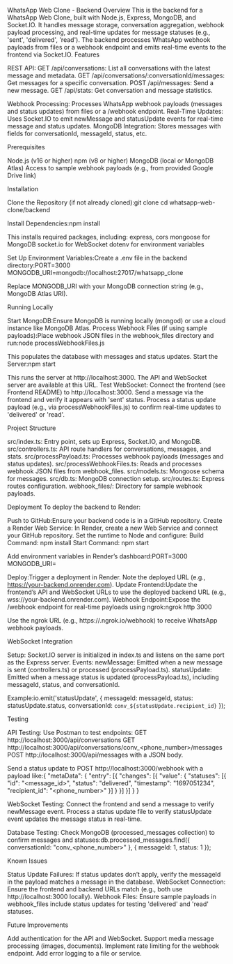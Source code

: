 WhatsApp Web Clone - Backend
Overview
This is the backend for a WhatsApp Web Clone, built with Node.js, Express, MongoDB, and Socket.IO. It handles message storage, conversation aggregation, webhook payload processing, and real-time updates for message statuses (e.g., 'sent', 'delivered', 'read'). The backend processes WhatsApp webhook payloads from files or a webhook endpoint and emits real-time events to the frontend via Socket.IO.
Features

REST API:
GET /api/conversations: List all conversations with the latest message and metadata.
GET /api/conversations/:conversationId/messages: Get messages for a specific conversation.
POST /api/messages: Send a new message.
GET /api/stats: Get conversation and message statistics.


Webhook Processing: Processes WhatsApp webhook payloads (messages and status updates) from files or a /webhook endpoint.
Real-Time Updates: Uses Socket.IO to emit newMessage and statusUpdate events for real-time message and status updates.
MongoDB Integration: Stores messages with fields for conversationId, messageId, status, etc.

Prerequisites

Node.js (v16 or higher)
npm (v8 or higher)
MongoDB (local or MongoDB Atlas)
Access to sample webhook payloads (e.g., from provided Google Drive link)

Installation

Clone the Repository (if not already cloned):git clone <repository-url>
cd whatsapp-web-clone/backend


Install Dependencies:npm install

This installs required packages, including:
express, cors
mongoose for MongoDB
socket.io for WebSocket
dotenv for environment variables


Set Up Environment Variables:Create a .env file in the backend directory:PORT=3000
MONGODB_URI=mongodb://localhost:27017/whatsapp_clone

Replace MONGODB_URI with your MongoDB connection string (e.g., MongoDB Atlas URI).

Running Locally

Start MongoDB:Ensure MongoDB is running locally (mongod) or use a cloud instance like MongoDB Atlas.
Process Webhook Files (if using sample payloads):Place webhook JSON files in the webhook_files directory and run:node processWebhookFiles.js

This populates the database with messages and status updates.
Start the Server:npm start

This runs the server at http://localhost:3000. The API and WebSocket server are available at this URL.
Test WebSocket:
Connect the frontend (see Frontend README) to http://localhost:3000.
Send a message via the frontend and verify it appears with 'sent' status.
Process a status update payload (e.g., via processWebhookFiles.js) to confirm real-time updates to 'delivered' or 'read'.



Project Structure

src/index.ts: Entry point, sets up Express, Socket.IO, and MongoDB.
src/controllers.ts: API route handlers for conversations, messages, and stats.
src/processPayload.ts: Processes webhook payloads (messages and status updates).
src/processWebhookFiles.ts: Reads and processes webhook JSON files from webhook_files.
src/models.ts: Mongoose schema for messages.
src/db.ts: MongoDB connection setup.
src/routes.ts: Express routes configuration.
webhook_files/: Directory for sample webhook payloads.

Deployment
To deploy the backend to Render:

Push to GitHub:Ensure your backend code is in a GitHub repository.
Create a Render Web Service:
In Render, create a new Web Service and connect your GitHub repository.
Set the runtime to Node and configure:
Build Command: npm install
Start Command: npm start


Add environment variables in Render’s dashboard:PORT=3000
MONGODB_URI=<your-mongodb-uri>




Deploy:Trigger a deployment in Render. Note the deployed URL (e.g., https://your-backend.onrender.com).
Update Frontend:Update the frontend’s API and WebSocket URLs to use the deployed backend URL (e.g., wss://your-backend.onrender.com).
Webhook Endpoint:Expose the /webhook endpoint for real-time payloads using ngrok:ngrok http 3000

Use the ngrok URL (e.g., https://<ngrok-id>.ngrok.io/webhook) to receive WhatsApp webhook payloads.

WebSocket Integration

Setup: Socket.IO server is initialized in index.ts and listens on the same port as the Express server.
Events:
newMessage: Emitted when a new message is sent (controllers.ts) or processed (processPayload.ts).
statusUpdate: Emitted when a message status is updated (processPayload.ts), including messageId, status, and conversationId.


Example:io.emit('statusUpdate', {
  messageId: messageId,
  status: statusUpdate.status,
  conversationId: `conv_${statusUpdate.recipient_id}`
});



Testing

API Testing:
Use Postman to test endpoints:
GET http://localhost:3000/api/conversations
GET http://localhost:3000/api/conversations/conv_<phone_number>/messages
POST http://localhost:3000/api/messages with a JSON body.


Send a status update to POST http://localhost:3000/webhook with a payload like:{
  "metaData": {
    "entry": [{
      "changes": [{
        "value": {
          "statuses": [{
            "id": "<message_id>",
            "status": "delivered",
            "timestamp": "1697051234",
            "recipient_id": "<phone_number>"
          }]
        }
      }]
    }]
  }
}




WebSocket Testing:
Connect the frontend and send a message to verify newMessage event.
Process a status update file to verify statusUpdate event updates the message status in real-time.


Database Testing:
Check MongoDB (processed_messages collection) to confirm messages and statuses:db.processed_messages.find({ conversationId: "conv_<phone_number>" }, { messageId: 1, status: 1 });





Known Issues

Status Update Failures: If status updates don’t apply, verify the messageId in the payload matches a message in the database.
WebSocket Connection: Ensure the frontend and backend URLs match (e.g., both use http://localhost:3000 locally).
Webhook Files: Ensure sample payloads in webhook_files include status updates for testing 'delivered' and 'read' statuses.

Future Improvements

Add authentication for the API and WebSocket.
Support media message processing (images, documents).
Implement rate limiting for the webhook endpoint.
Add error logging to a file or service.
